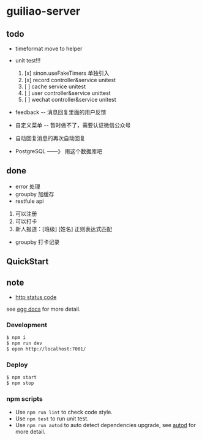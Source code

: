 # guiliao-server

## todo

- timeformat move to helper
- unit test!!!
  1. [x] sinon.useFakeTimers 单独引入
  1. [x] record controller&service unitest
  1. [ ] cache service unitest
  1. [ ] user controller&service unittest
  1. [ ] wechat controller&service unitest

- feedback -- 消息回复里面的用户反馈
- 自定义菜单 -- 暂时做不了，需要认证微信公众号
- 自动回复消息的再次自动回复
- PostgreSQL ——》 用这个数据库吧

## done

- error 处理
- groupby 加缓存
- restfule api
1. 可以注册
1. 可以打卡
1. 新人报道：[班级] [姓名] 正则表达式匹配
- groupby 打卡记录

## QuickStart

## note

- [http status code](http://www.restapitutorial.com/httpstatuscodes.html)

<!-- add docs here for user -->

see [egg docs][egg] for more detail.

### Development

```bash
$ npm i
$ npm run dev
$ open http://localhost:7001/
```

### Deploy

```bash
$ npm start
$ npm stop
```

### npm scripts

- Use `npm run lint` to check code style.
- Use `npm test` to run unit test.
- Use `npm run autod` to auto detect dependencies upgrade, see [autod](https://www.npmjs.com/package/autod) for more detail.


[egg]: https://eggjs.org